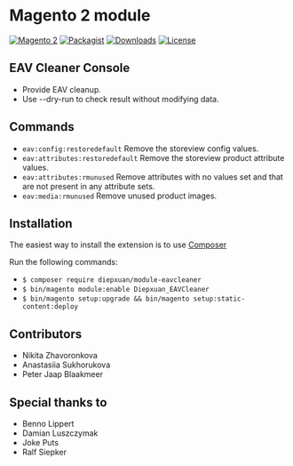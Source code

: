 Magento 2 module
==================
[![Magento 2](https://img.shields.io/badge/Magento-%3E=2.4-blue.svg)](https://github.com/magento/magento2)
[![Packagist](https://img.shields.io/packagist/v/diepxuan/module-eavcleaner)](https://packagist.org/packages/diepxuan/module-eavcleaner)
[![Downloads](https://img.shields.io/packagist/dt/diepxuan/module-eavcleaner)](https://packagist.org/packages/diepxuan/module-eavcleaner)
[![License](https://img.shields.io/packagist/l/diepxuan/module-eavcleaner)](https://packagist.org/packages/diepxuan/module-eavcleaner)

EAV Cleaner Console
-------------------
* Provide EAV cleanup.
* Use --dry-run to check result without modifying data.

Commands
--------

* `eav:config:restoredefault` Remove the storeview config values.
* `eav:attributes:restoredefault` Remove the storeview product attribute values.
* `eav:attributes:rmunused` Remove attributes with no values set and that are not present in any attribute sets.
* `eav:media:rmunused` Remove unused product images.

Installation
------------

The easiest way to install the extension is to use [Composer](https://getcomposer.org/)

Run the following commands:

- ```$ composer require diepxuan/module-eavcleaner```
- ```$ bin/magento module:enable Diepxuan_EAVCleaner```
- ```$ bin/magento setup:upgrade && bin/magento setup:static-content:deploy```

Contributors
------------

- Nikita Zhavoronkova
- Anastasiia Sukhorukova
- Peter Jaap Blaakmeer

Special thanks to
-----------------
- Benno Lippert
- Damian Luszczymak
- Joke Puts
- Ralf Siepker
